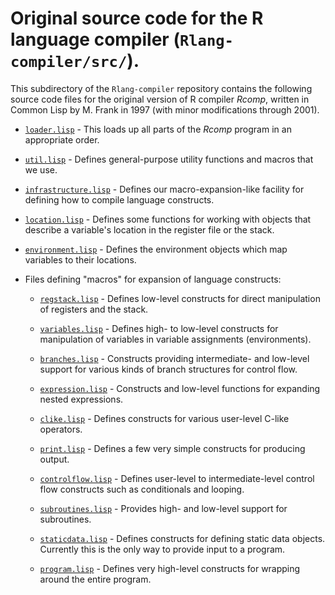 # Original source code for the R language compiler (`Rlang-compiler/src/`).

This subdirectory of the `Rlang-compiler` repository contains the following
source code files for the original version of R compiler *Rcomp*, written in 
Common Lisp by M. Frank in 1997 (with minor modifications through 2001).

* [`loader.lisp`](loader.lisp "System loader") - This loads up all parts of 
	the *Rcomp* program in an appropriate order.

* [`util.lisp`](util.lisp "Utilities") - Defines general-purpose utility
	functions and macros that we use.

* [`infrastructure.lisp`](infrastructure.lisp "Compilation infrastructure") -
	Defines our macro-expansion-like facility for defining how to compile
	language constructs.

* [`location.lisp`](location.lisp "Location objects") - Defines some functions
	for working with objects that describe a variable's location in the 
	register file or the stack.
	
* [`environment.lisp`](environment.lisp "Environment objects") - Defines the 
	environment objects which map variables to their locations.

* Files defining "macros" for expansion of language constructs:

  - [`regstack.lisp`](regstack.lisp "Register/stack manipulation") - Defines
		low-level constructs for direct manipulation of registers and the 
		stack.

  - [`variables.lisp`](variables.lisp "Manipulation of variables") - Defines
		high- to low-level constructs for manipulation of variables in
		variable assignments (environments).
		
  - [`branches.lisp`](branches.lisp "Support for branches") - Constructs
		providing intermediate- and low-level support for various kinds of
		branch structures for control flow.
		
  - [`expression.lisp`](expression.lisp "Expression expansion") - Constructs
		and low-level functions for expanding nested expressions.
		
  - [`clike.lisp`](clike.lisp "C-like constructs") - Defines constructs for
		various user-level C-like operators.
		
  - [`print.lisp`](print.lisp "Printing output") - Defines a few very simple
		constructs for producing output.

  - [`controlflow.lisp`](controlflow.lisp "Control flow") - Defines user-level 
		to intermediate-level control flow constructs such as conditionals
		and looping.
		
  - [`subroutines.lisp`](subroutines.lisp "Subroutine support") - Provides
		high- and low-level support for subroutines.
		
  - [`staticdata.lisp`](staticdata.lisp "Static data objects") - Defines 
		constructs for defining static data objects.  Currently this is the
		only way to provide input to a program.
		
  - [`program.lisp`](program.lisp "Whole-program constructs") - Defines very
		high-level constructs for wrapping around the entire program.
		
